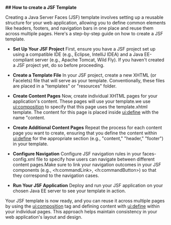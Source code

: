 **## How to create a JSF Template**

Creating a Java Server Faces (JSF) template involves setting up a reusable structure for your web application, allowing you to define common elements like headers, footers, and navigation bars in one place and reuse them across multiple pages. Here's a step-by-step guide on how to create a JSF template.

* **Set Up Your JSF Project**
First, ensure you have a JSF project set up using a compatible IDE (e.g., Eclipse, IntelliJ IDEA) and a Java EE-compliant server (e.g., Apache Tomcat, Wild Fly). If you haven't created a JSF project yet, do so before proceeding.

* **Create a Template File**
In your JSF project, create a new XHTML (or Facelets) file that will serve as your template. Conventionally, these files are placed in a "templates" or "resources" folder. 

* **Create Content Pages**
Now, create individual XHTML pages for your application's content. These pages will use your template.we use <ui:composition> to specify that this page uses the template.xhtml template. The content for this page is placed inside <ui:define> with the name "content.

* **Create Additional Content Pages**
Repeat the process for each content page you want to create, ensuring that you define the content within <ui:define> for the appropriate section (e.g., "content," "header," "footer") in your template.

* **Configure Navigation**
Configure JSF navigation rules in your faces-config.xml file to specify how users can navigate between different content pages.Make sure to link your navigation outcomes in your JSF components (e.g., <h:commandLink>, <h:commandButton>) so that they correspond to the navigation cases.

* **Run Your JSF Application**
Deploy and run your JSF application on your chosen Java EE server to see your template in action.

Your JSF template is now ready, and you can reuse it across multiple pages by using the <ui:composition> tag and defining content with <ui:define> within your individual pages. This approach helps maintain consistency in your web application's layout and design.


